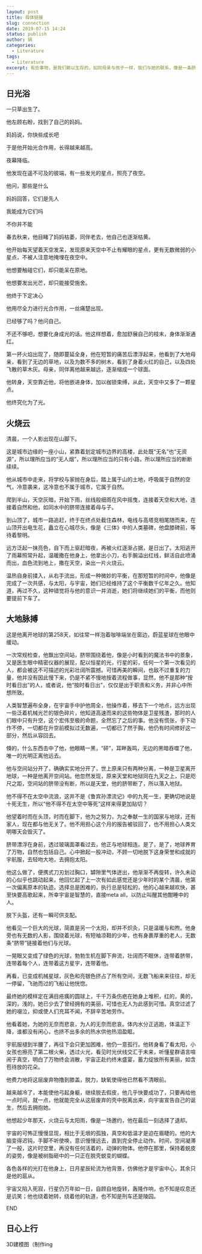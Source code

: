 ```yaml
---
layout: post
title: 母体链接
slug: connection
date: 2019-07-15 14:24
status: publish
author: 娲
categories: 
  - Literature
tags:
  - Literature
excerpt: 有些事物，是我们赖以生存的，如同母亲与孩子一样，我们与她的联系，像是一条脐带。
---
```



日光浴
---
一只草出生了。

他左顾右盼，找到了自己的妈妈。

妈妈说，你快些成长吧

于是他开始光合作用，长得越来越高。

夜幕降临。

他发现在遥不可及的彼端，有一些发光的星点，照亮了夜空。

他问，那些是什么

妈妈回答，它们是先人

我能成为它们吗

不你并不能

春去秋来，他目睹了妈妈枯萎，同伴老去，他自己也逐渐枯黄。

他开始每天望着天空发呆，发现原来天空中不止有耀眼的星点，更有无数微弱的小星点，不被人注意地掩埋在夜空中。

他想要触碰它们，却只能呆在原地。

他想要发出光芒，却只能接受施舍。

他终于下定决心

他用尽全力进行光合作用，一丝痛楚出现。

已经够了吗？他问自己。

不还不够吧，想要化身成光的话。他这样想着，愈加舒展自己的枝末，身体渐渐通红。

第一抔火焰出现了，随即蔓延全身，他在短暂的痛苦后漂浮起来，他看到了大地母亲，看到了无边的草地，以及为数不多的树木，看到了身着火红的自己，以及四处飞散的草木灰。母亲，同伴离他越来越远，逐渐缩成一个球面。

他转身，天空靠近他，将他嵌进身体，加以枷锁束缚，从此，天空中又多了一颗星点。

他终究化为了光。



火烧云
---
清晨，一个人影出现在山脚下。

这是城市边缘的一座小山，紧靠着划定城市边界的高楼，此处既“无名”也“无资源”，所以理所应当的“无人烟”，所以理所应当的只有小路，所以理所应当的断断续续。

他从城市中走来，将学校与家抛在身后，踏上属于山的土地，呼吸属于自然的空气，冷意袭来，这冷意也不属于城市，它属于自然。

爬到半山，天空灰暗，开始下雨，丝线般细雨在风中摇曳，连接着天空和大地，连接着自然和他，如同水中的脐带连接着母与子。

到山顶了，城市一路追赶，终于在终点处截住森林，电线与高塔竞相尾随而来，在山顶开出电生花，矗立在心城尽头，像是《三体》中的人类墓碑，他盘膝碑前，等待着黎明。

远方泛起一抹亮色，自下而上驱赶暗夜，再被火红逐渐占据，是日出了。太阳逃开了雨幕照常升起，温暖撒在他身上，他拿出小刀，右手腕溢出红线，鲜活自此喷涌而出，血色流到地上，撒在天空，染出一片火烧云。

温热自身前揉入，从右手流出，形成一种微妙的平衡，在那短暂的时间中，他像是完成了一次共感，与太阳，与宇宙，她们已经维持了这个平衡数千亿年之久。他知道，再过不久，这种错觉将与他的意识一并消逝，她们将继续她们的平衡，而他则要提前下车了。

大地脉搏
---
这是他离开地球的第258天，如往常一样泡着咖啡端坐在窗边，蔚蓝星球在他眼中缓动。

一次常规检查，他飘出空间站，脐带围绕着他，像是小时看到的魔法书中的景象，又是医生眼中精密仪器的展现，配以恒星的光，行星的彩，任何一个第一次看见的人，都会被这不可描述的光彩壮阔所震撼。可惜再美的瞬间，也敌不过重复的力量，他并没有因此慢下来，仍是不紧不慢地按着流程做事，显然，他不是那种“按时看日出”的人，或者说，他“按时看日出”，仅仅是出于职责和义务，并非心中所想所致。

人类智慧遍布全身，在宇宙手中护他周全，他操作着，移去下一个地点，远方出现一些泛着机械光芒的银色碎片，他知道高速而来的这些物体是卫星残渣，那时的人们眼中只有升空，这个宏伟至极的命题，全然忘了之后的事。他没有慌张，手下动作不停，一切都在升空前模拟过无数遍，一切都已了然于胸，他仍有时间修好这一部分，然后从容回去。

倏的，什么东西击中了他，他眼睛一黑，“砰”，耳畔轰鸣，无边的黑暗吞噬了他，唯一的光明正离他远去。

他与空间站分开了，确确实实地分开了，世上原来只有两种分离，一种是卫星离开地球，一种是他离开空间站。他忽然发现，原来天堂和地狱同在九天之上，只是咫尺之距，空间站的脐带没有断，所以是天堂，他的脐带断了，所以落入地狱。

他不得不在太空中流浪，这并不是《鲁宾孙漂流记》中的九死一生，更确切地说是十死无生，所以“他不得不在太空中等死”这样来得更加贴切？

他望着时而在头顶，时而在脚下，他为之努力，为之奉献一生的国家与地球，还有家人，现在都与他无关了。他不用担心这个月的报告被驳回了，也不用担心人类文明哪天会毁灭了。

脐带漂浮在身前，透过玻璃面罩看过去，他正与地球相连。是了，是了，地球养育了万物，自然也包括自己。心中掀起一股冲动，不顾一切地脱下这身荣誉和成就的宇航服，去轻吻大地，去拥抱太阳。

他这么做了，便携式刀刃划过胸口，罅隙里气体迸出，他渐渐不再旋转，许久未动的心似乎也跳动起来，他回忆起了上一次有如此感觉还是少年时的某个清晨，他第一次偏离原本的轨迹。选择总是困难的，执行总是轻松的，他的心越来越欢快，甚至快要高歌起来，所幸宇宙是智慧的，直接meta all，以防止叫醒其他酣睡中的人。

脱下头盔，还有一瞬可供支配。

他看见一个巨大的光球，简直是另一个太阳，却并不炽灸，只是温暖与和煦。他身旁也有无数的人影，围绕着光球，有短袖凉鞋的少年，也有身裹厚重的老人，无数条“脐带”链接着他们与光球。

一晃眼又变成了绿色的光球，勃勃生机在脚下奔流，壮阔而不眠休，连带着脐带，连带着每个人，连带着这方星宇，连带着他。

再看，已变成机械星球，灰色和亮银色挤占了所有空间，无数飞船来来往往，却无一停留，飞驰而过的飞船让他恍惚。

最终她的模样定在满目疮痍的圆球上，千千万条伤疤在她身上堆积，红的，黄的，深的，浅的，她已少去了曾经拥有的美丽，可惜也无人为此感到可惜。真空过滤了她的啜泣，抑或使人们充耳不闻，不辞辛苦地劳作。

他看着她，为她的无奈而悲哀，为人的无奈而悲哀。体内水分正逃跑，体温正下降，谁都没有闲心，也挤不出多余的热水供他热泪盈眶。

宇航服褪到半腰了，再往下会只更加困难，他仍一意孤行。他转身看了看太阳，小女孩也擦亮了第二根火柴，透过火光，看见时光伏线交汇于未来，听懂星群语言喧闹于真空，明白了万物终会消散，宇宙正赴约终末盛宴，蓄力绽放所有美丽，如含苞待放的花朵。

他费力地将这层废弃物撸到膝盖，脱力，缺氧使得他已然看不清眼前。

越来越冷了，本能使他弓起身躯，继续脱去假皮，他几乎快要成功了，只要再给他一点时间，就一点，他就能完全从这层废弃的壳中脱离出来，向宇宙宣告自己的诞生，然后去拥抱她。

他想起少年那天，火烧云与太阳雨，像是一场邀约，他在最后一刻选择了退却。

宇宙的可怖正慢慢显现，相比于无垠的孤独，真空和低温才是迫在眉睫的。他的大脑变得迟钝，手脚不听使唤，意识慢慢远去，直到完全停止动作。时间，空间凝滞了一般，这片时空里，再没有任何活着的，动弹的物体。他停在那里，保持着蜕皮的姿势，像是被树脂砸中的一只正在脱壳蜕变的蝴蝶。

各色各样的光打在他身上，日月星辰轮流为他背景，仿佛他才是宇宙中心，其余只是他的扈从。

宇宙又陷入死寂，行星仍万年如一日，自顾自地旋转，轰隆作响，也不知是叹息还是讥笑；他也绕着她转，绕着他的轨道，也不知是刑车还是陵园。

END



日心上行
---
3D建模图（制作ing